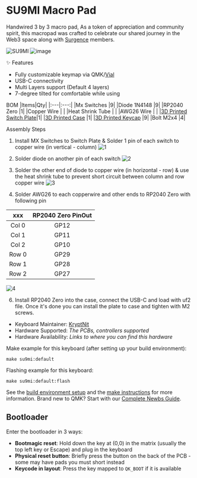 # SU9MI Macro Pad

Handwired 3 by 3 macro pad, As a token of appreciation and community spirit, this macropad was crafted to celebrate our shared journey in the Web3 space along with [Surgence](https://x.com/surgence_io) members.

![SU9MI](https://github.com/user-attachments/assets/71580ed6-ad20-492a-b03b-88f0fe15f70d)
![image](https://github.com/user-attachments/assets/03edfc4d-6d3f-4e1d-b7ad-50c7891c4a9f)



✨ Features

- Fully customizable keymap via QMK/[Vial](https://vial.rocks/)
- USB-C connectivity
- Multi Layers support (Default 4 layers)
- 7-degree tilted for comfortable while using


BOM
|Items|Qty|
|:---|:---:|
|Mx Switches |9|
|Diode 1N4148 |9|
|RP2040 Zero |1|
|Copper Wire | |
|Heat Shrink Tube | |
|AWG26 Wire | |
|[3D Printed Switch Plate](https://makerworld.com/en/models/1412694-minimal-macropad#profileId-1466694)|1|
|[3D Printed Case](https://makerworld.com/en/models/1412694-minimal-macropad#profileId-1466694) |1|
|[3D Printed Keycap](https://makerworld.com/en/models/1412642-keycap-mx-dsa-like#profileId-1466618) |9|
|Bolt M2x4 |4|

Assembly Steps
1) Install MX Switches to Switch Plate & Solder 1 pin of each switch to copper wire (in vertical - column)
![1](https://github.com/user-attachments/assets/08763fdd-fc7a-4cb3-8109-8cc05d4dfce5)

2) Solder diode on another pin of each switch
![2](https://github.com/user-attachments/assets/cc3bc226-fc39-450e-9be5-c0df07c41cbe)

3) Solder the other end of diode to copper wire (in horizontal - row) & use the heat shrink tube to prevent short circuit between column and row copper wire
![3](https://github.com/user-attachments/assets/71650a3d-b61b-4469-961a-6220de677f73)

4) Solder AWG26 to each copperwire and other ends to RP2040 Zero with following pin

|xxx|RP2040 Zero PinOut|
|:---:|:---:|
|Col 0|GP12|
|Col 1|GP11|
|Col 2|GP10|
|Row 0|GP29|
|Row 1|GP28|
|Row 2|GP27|

   
![4](https://github.com/user-attachments/assets/62b4f66d-0de5-4411-9de1-c7b0e371ff90)

6) Install RP2040 Zero into the case, connect the USB-C and load with uf2 file. Once it's done you can install the plate to case and tighten with M2 screws.

* Keyboard Maintainer: [KryptNit](https://github.com/KryptNit)
* Hardware Supported: *The PCBs, controllers supported*
* Hardware Availability: *Links to where you can find this hardware*

Make example for this keyboard (after setting up your build environment):

    make su9mi:default

Flashing example for this keyboard:

    make su9mi:default:flash

See the [build environment setup](https://docs.qmk.fm/#/getting_started_build_tools) and the [make instructions](https://docs.qmk.fm/#/getting_started_make_guide) for more information. Brand new to QMK? Start with our [Complete Newbs Guide](https://docs.qmk.fm/#/newbs).

## Bootloader

Enter the bootloader in 3 ways:

* **Bootmagic reset**: Hold down the key at (0,0) in the matrix (usually the top left key or Escape) and plug in the keyboard
* **Physical reset button**: Briefly press the button on the back of the PCB - some may have pads you must short instead
* **Keycode in layout**: Press the key mapped to `QK_BOOT` if it is available
